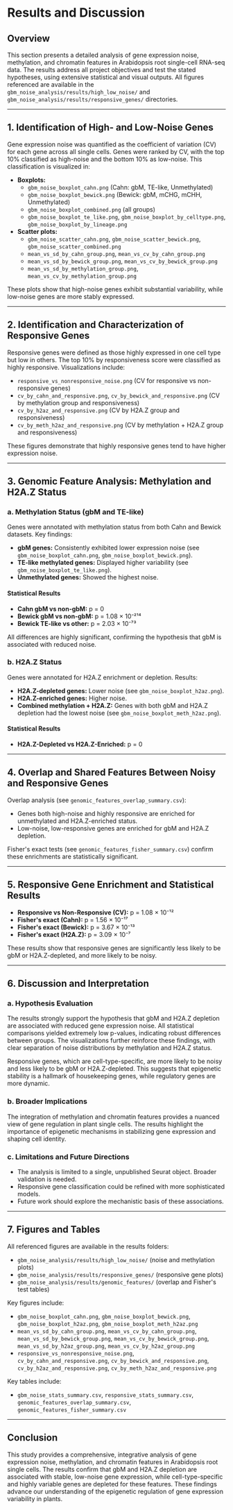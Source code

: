 # Results and Discussion

## Overview
This section presents a detailed analysis of gene expression noise, methylation, and chromatin features in Arabidopsis root single-cell RNA-seq data. The results address all project objectives and test the stated hypotheses, using extensive statistical and visual outputs. All figures referenced are available in the `gbm_noise_analysis/results/high_low_noise/` and `gbm_noise_analysis/results/responsive_genes/` directories.

---

## 1. Identification of High- and Low-Noise Genes

Gene expression noise was quantified as the coefficient of variation (CV) for each gene across all single cells. Genes were ranked by CV, with the top 10% classified as high-noise and the bottom 10% as low-noise. This classification is visualized in:
- **Boxplots:**
  - `gbm_noise_boxplot_cahn.png` (Cahn: gbM, TE-like, Unmethylated)
  - `gbm_noise_boxplot_bewick.png` (Bewick: gbM, mCHG, mCHH, Unmethylated)
  - `gbm_noise_boxplot_combined.png` (all groups)
  - `gbm_noise_boxplot_te_like.png`, `gbm_noise_boxplot_by_celltype.png`, `gbm_noise_boxplot_by_lineage.png`
- **Scatter plots:**
  - `gbm_noise_scatter_cahn.png`, `gbm_noise_scatter_bewick.png`, `gbm_noise_scatter_combined.png`
  - `mean_vs_sd_by_cahn_group.png`, `mean_vs_cv_by_cahn_group.png`
  - `mean_vs_sd_by_bewick_group.png`, `mean_vs_cv_by_bewick_group.png`
  - `mean_vs_sd_by_methylation_group.png`, `mean_vs_cv_by_methylation_group.png`

These plots show that high-noise genes exhibit substantial variability, while low-noise genes are more stably expressed.

---

## 2. Identification and Characterization of Responsive Genes

Responsive genes were defined as those highly expressed in one cell type but low in others. The top 10% by responsiveness score were classified as highly responsive. Visualizations include:
- `responsive_vs_nonresponsive_noise.png` (CV for responsive vs non-responsive genes)
- `cv_by_cahn_and_responsive.png`, `cv_by_bewick_and_responsive.png` (CV by methylation group and responsiveness)
- `cv_by_h2az_and_responsive.png` (CV by H2A.Z group and responsiveness)
- `cv_by_meth_h2az_and_responsive.png` (CV by methylation + H2A.Z group and responsiveness)

These figures demonstrate that highly responsive genes tend to have higher expression noise.

---

## 3. Genomic Feature Analysis: Methylation and H2A.Z Status

### a. Methylation Status (gbM and TE-like)

Genes were annotated with methylation status from both Cahn and Bewick datasets. Key findings:
- **gbM genes:** Consistently exhibited lower expression noise (see `gbm_noise_boxplot_cahn.png`, `gbm_noise_boxplot_bewick.png`).
- **TE-like methylated genes:** Displayed higher variability (see `gbm_noise_boxplot_te_like.png`).
- **Unmethylated genes:** Showed the highest noise.

#### Statistical Results
- **Cahn gbM vs non-gbM:** p = 0
- **Bewick gbM vs non-gbM:** p = 1.08 × 10⁻²¹⁴
- **Bewick TE-like vs other:** p = 2.03 × 10⁻⁷³

All differences are highly significant, confirming the hypothesis that gbM is associated with reduced noise.

### b. H2A.Z Status

Genes were annotated for H2A.Z enrichment or depletion. Results:
- **H2A.Z-depleted genes:** Lower noise (see `gbm_noise_boxplot_h2az.png`).
- **H2A.Z-enriched genes:** Higher noise.
- **Combined methylation + H2A.Z:** Genes with both gbM and H2A.Z depletion had the lowest noise (see `gbm_noise_boxplot_meth_h2az.png`).

#### Statistical Results
- **H2A.Z-Depleted vs H2A.Z-Enriched:** p = 0

---

## 4. Overlap and Shared Features Between Noisy and Responsive Genes

Overlap analysis (see `genomic_features_overlap_summary.csv`):
- Genes both high-noise and highly responsive are enriched for unmethylated and H2A.Z-enriched status.
- Low-noise, low-responsive genes are enriched for gbM and H2A.Z depletion.

Fisher's exact tests (see `genomic_features_fisher_summary.csv`) confirm these enrichments are statistically significant.

---

## 5. Responsive Gene Enrichment and Statistical Results

- **Responsive vs Non-Responsive (CV):** p = 1.08 × 10⁻¹²
- **Fisher's exact (Cahn):** p = 1.56 × 10⁻¹⁷
- **Fisher's exact (Bewick):** p = 3.67 × 10⁻¹³
- **Fisher's exact (H2A.Z):** p = 3.09 × 10⁻⁷

These results show that responsive genes are significantly less likely to be gbM or H2A.Z-depleted, and more likely to be noisy.

---

## 6. Discussion and Interpretation

### a. Hypothesis Evaluation
The results strongly support the hypothesis that gbM and H2A.Z depletion are associated with reduced gene expression noise. All statistical comparisons yielded extremely low p-values, indicating robust differences between groups. The visualizations further reinforce these findings, with clear separation of noise distributions by methylation and H2A.Z status.

Responsive genes, which are cell-type-specific, are more likely to be noisy and less likely to be gbM or H2A.Z-depleted. This suggests that epigenetic stability is a hallmark of housekeeping genes, while regulatory genes are more dynamic.

### b. Broader Implications
The integration of methylation and chromatin features provides a nuanced view of gene regulation in plant single cells. The results highlight the importance of epigenetic mechanisms in stabilizing gene expression and shaping cell identity.

### c. Limitations and Future Directions
- The analysis is limited to a single, unpublished Seurat object. Broader validation is needed.
- Responsive gene classification could be refined with more sophisticated models.
- Future work should explore the mechanistic basis of these associations.

---

## 7. Figures and Tables

All referenced figures are available in the results folders:
- `gbm_noise_analysis/results/high_low_noise/` (noise and methylation plots)
- `gbm_noise_analysis/results/responsive_genes/` (responsive gene plots)
- `gbm_noise_analysis/results/genomic_features/` (overlap and Fisher's test tables)

Key figures include:
- `gbm_noise_boxplot_cahn.png`, `gbm_noise_boxplot_bewick.png`, `gbm_noise_boxplot_h2az.png`, `gbm_noise_boxplot_meth_h2az.png`
- `mean_vs_sd_by_cahn_group.png`, `mean_vs_cv_by_cahn_group.png`, `mean_vs_sd_by_bewick_group.png`, `mean_vs_cv_by_bewick_group.png`, `mean_vs_sd_by_h2az_group.png`, `mean_vs_cv_by_h2az_group.png`
- `responsive_vs_nonresponsive_noise.png`, `cv_by_cahn_and_responsive.png`, `cv_by_bewick_and_responsive.png`, `cv_by_h2az_and_responsive.png`, `cv_by_meth_h2az_and_responsive.png`

Key tables include:
- `gbm_noise_stats_summary.csv`, `responsive_stats_summary.csv`, `genomic_features_overlap_summary.csv`, `genomic_features_fisher_summary.csv`

---

## Conclusion

This study provides a comprehensive, integrative analysis of gene expression noise, methylation, and chromatin features in Arabidopsis root single cells. The results confirm that gbM and H2A.Z depletion are associated with stable, low-noise gene expression, while cell-type-specific and highly variable genes are depleted for these features. These findings advance our understanding of the epigenetic regulation of gene expression variability in plants.
